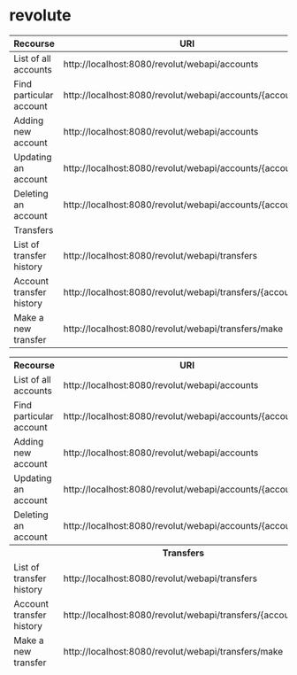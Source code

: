 # revolute


| Recourse |	URI	| Method |
|----------|------|--------|
| List of all accounts |	http://localhost:8080/revolut/webapi/accounts |	GET |
| Find particular account |	http://localhost:8080/revolut/webapi/accounts/{accountID}	| GET |
| Adding new account	| http://localhost:8080/revolut/webapi/accounts	| POST |
| Updating an account	| http://localhost:8080/revolut/webapi/accounts/{accountID}	| PUT |
| Deleting an account	| http://localhost:8080/revolut/webapi/accounts/{accountID}	| DELETE |
| Transfers |
| List of transfer history	| http://localhost:8080/revolut/webapi/transfers | GET |
| Account transfer history	| http://localhost:8080/revolut/webapi/transfers/{accountID}	| GET |
| Make a new transfer	| http://localhost:8080/revolut/webapi/transfers/make	| POST |


<table>
    	<thead>
    	<tr>
    		<th>Recourse</th>
    		<th>URI</th>
    		<th>Method</th>
    	</tr>
    	<tr>
    		<td>List of all accounts</td>
    		<td>http://localhost:8080/revolut/webapi/accounts</td>
    		<td>GET</td>
    	</tr>
    	<tr>
    		<td>Find particular account</td>
    		<td>http://localhost:8080/revolut/webapi/accounts/{accountID}</td>
    		<td>GET</td>
    	</tr>
    	<tr>
    		<td>Adding new account</td>
    		<td>http://localhost:8080/revolut/webapi/accounts</td>
    		<td>POST</td>
    	</tr>
    	<tr>
    		<td>Updating an account</td>
    		<td>http://localhost:8080/revolut/webapi/accounts/{accountID}</td>
    		<td>PUT</td>
    	</tr>
    	<tr>
    		<td>Deleting an account</td>
    		<td>http://localhost:8080/revolut/webapi/accounts/{accountID}</td>
    		<td>DELETE</td>
    	</tr>
    	<tr>
    		<th colspan=3>Transfers</th>
    	</tr>
    	<tr>
    		<td>List of transfer history</td>
    		<td>http://localhost:8080/revolut/webapi/transfers</td>
    		<td>GET</td>
    	</tr>
    	<tr>
    		<td>Account transfer history</td>
    		<td>http://localhost:8080/revolut/webapi/transfers/{accountID}</td>
    		<td>GET</td>
    	</tr>
    	<tr>
    		<td>Make a new transfer</td>
    		<td>http://localhost:8080/revolut/webapi/transfers/make</td>
    		<td>POST</td>
    	</tr>
    	</thead>
    </table>
  
